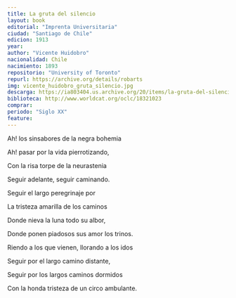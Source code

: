 ```yaml
---
title: La gruta del silencio
layout: book
editorial: "Imprenta Universitaria"
ciudad: "Santiago de Chile"
edicion: 1913
year: 
author: "Vicente Huidobro"
nacionalidad: Chile
nacimiento: 1893
repositorio: "University of Toronto"
repurl: https://archive.org/details/robarts
img: vicente_huidobro_gruta_silencio.jpg
descarga: https://ia803404.us.archive.org/20/items/la-gruta-del-silencio-vicente-huidobro/La%20gruta%20del%20silencio%20-%20Vicente%20Huidobro.pdf
biblioteca: http://www.worldcat.org/oclc/18321023
comprar: 
periodo: "Siglo XX"
feature:
---
```

 

Ah! los sinsabores de la negra bohemia
 
Ah! pasar por la vida pierrotizando,
 
Con la risa torpe de la neurastenia
 
Seguir adelante, seguir caminando.


Seguir el largo peregrinaje por
 
La tristeza amarilla de los caminos
 
Donde nieva la luna todo su albor,
 
Donde ponen piadosos sus amor los trinos.

 
Riendo a los que vienen, llorando a los idos
 
Seguir por el largo camino distante, 
 
Seguir por los largos caminos dormidos
 
Con la honda tristeza de un circo ambulante.
